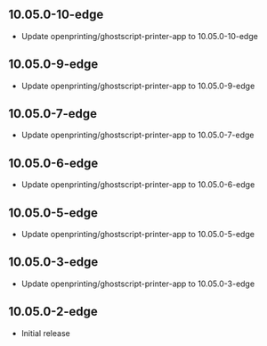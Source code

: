 ## 10.05.0-10-edge
- Update openprinting/ghostscript-printer-app to 10.05.0-10-edge
## 10.05.0-9-edge
- Update openprinting/ghostscript-printer-app to 10.05.0-9-edge
## 10.05.0-7-edge
- Update openprinting/ghostscript-printer-app to 10.05.0-7-edge
## 10.05.0-6-edge
- Update openprinting/ghostscript-printer-app to 10.05.0-6-edge
## 10.05.0-5-edge
- Update openprinting/ghostscript-printer-app to 10.05.0-5-edge
## 10.05.0-3-edge
- Update openprinting/ghostscript-printer-app to 10.05.0-3-edge
## 10.05.0-2-edge
- Initial release
